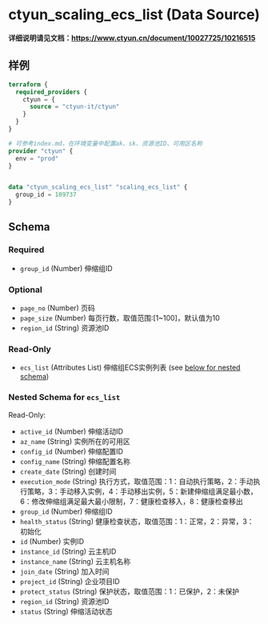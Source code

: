 # ctyun_scaling_ecs_list (Data Source)
**详细说明请见文档：https://www.ctyun.cn/document/10027725/10216515**



## 样例

```terraform
terraform {
  required_providers {
    ctyun = {
      source = "ctyun-it/ctyun"
    }
  }
}

# 可参考index.md，在环境变量中配置ak、sk、资源池ID、可用区名称
provider "ctyun" {
  env = "prod"
}


data "ctyun_scaling_ecs_list" "scaling_ecs_list" {
  group_id = 109737
}
```

<!-- schema generated by tfplugindocs -->
## Schema

### Required

- `group_id` (Number) 伸缩组ID

### Optional

- `page_no` (Number) 页码
- `page_size` (Number) 每页行数，取值范围:[1~100]，默认值为10
- `region_id` (String) 资源池ID

### Read-Only

- `ecs_list` (Attributes List) 伸缩组ECS实例列表 (see [below for nested schema](#nestedatt--ecs_list))

<a id="nestedatt--ecs_list"></a>
### Nested Schema for `ecs_list`

Read-Only:

- `active_id` (Number) 伸缩活动ID
- `az_name` (String) 实例所在的可用区
- `config_id` (Number) 伸缩配置ID
- `config_name` (String) 伸缩配置名称
- `create_date` (String) 创建时间
- `execution_mode` (String) 执行方式，取值范围：1：自动执行策略，2：手动执行策略，3：手动移入实例，4：手动移出实例，5：新建伸缩组满足最小数，6：修改伸缩组满足最大最小限制，7：健康检查移入，8：健康检查移出
- `group_id` (Number) 伸缩组ID
- `health_status` (String) 健康检查状态，取值范围：1：正常，2：异常，3：初始化
- `id` (Number) 实例ID
- `instance_id` (String) 云主机ID
- `instance_name` (String) 云主机名称
- `join_date` (String) 加入时间
- `project_id` (String) 企业项目ID
- `protect_status` (String) 保护状态，取值范围：1：已保护，2：未保护
- `region_id` (String) 资源池ID
- `status` (String) 伸缩活动状态